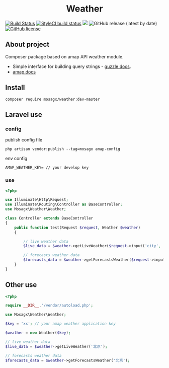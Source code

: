 <h1 align="center">Weather</h1>

[![Build Status](https://travis-ci.com/mosagx/weather.svg?branch=master)](https://travis-ci.com/mosagx/weather)
[![StyleCI build status](https://github.styleci.io/repos/323624347/shield)](https://github.styleci.io/repos/323624347/shield)
![](https://img.shields.io/badge/language-php-blue.svg?style=flat-square)
![GitHub release (latest by date)](https://img.shields.io/github/v/release/mosagx/weather?style=flat-square)
[![GitHub license](https://img.shields.io/github/license/mosagx/weather?style=flat-square)](https://github.com/mosagx/weather/blob/master/LICENSE)


## About project
Composer package based on amap API weather module.
- Simple interface for building query strings - [guzzle docs](https://docs.guzzlephp.org/en/stable/#).
- [amap docs](https://lbs.amap.com/api/webservice/guide/api/georegeo)

## Install
```
composer require mosagx/weather:dev-master
```

## Laravel use
### config
publish config file
```
php artisan vendor:publish --tag=mosagx amap-config
```
env config
```
AMAP_WEATHER_KEY= // your develop key
```
### use
```php
<?php

use Illuminate\Http\Request;
use Illuminate\Routing\Controller as BaseController;
use Mosagx\Weather\Weather;

class Controller extends BaseController
{
    public function test(Request $request, Weather $weather)
    {

        // live weather data
        $live_data = $weather->getLiveWeather($request->input('city', '北京'));

        // forecasts weather data
        $forecasts_data = $weather->getForecastsWeather($request->input('city', '北京'));
    }
}
```


## Other use
```php
<?php

require __DIR__.'/vendor/autoload.php';

use Mosagx\Weather\Weather;

$key = 'xx'; // your amap weather application key

$weather = new Weather($key);

// live weather data
$live_data = $weather->getLiveWeather('北京');

// forecasts weather data
$forecasts_data = $weather->getForecastsWeather('北京');

```
